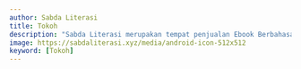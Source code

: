 ```yaml
---
author: Sabda Literasi
title: Tokoh
description: "Sabda Literasi merupakan tempat penjualan Ebook Berbahasa Indonesia terlengkap dengan harga dua kali lebih murah dan tersedia dalam bentuk PDF."
image: https://sabdaliterasi.xyz/media/android-icon-512x512
keyword: [Tokoh]
---
```

